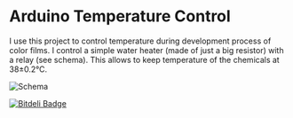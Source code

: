 Arduino Temperature Control
===========================

I use this project to control temperature during development process of color
films. I control a simple water heater (made of just a big resistor) with a
relay (see schema). This allows to keep temperature of the chemicals at
38±0.2°C.

![Schema](arduino-temperature-control/raw/master/sketch_photo_dev_bb.png "Schema")



[![Bitdeli Badge](https://d2weczhvl823v0.cloudfront.net/gehel/arduino-temperature-control/trend.png)](https://bitdeli.com/free "Bitdeli Badge")

